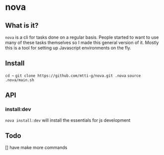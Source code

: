 # nova

## What is it?
`nova` is a cli for tasks done on a regular basis. People started to want
to use many of these tasks themselves so I made this general version of it.
Mostly this is a tool for setting up Javascript environments on the fly.

## Install
`cd ~`
`git clone https://github.com/mtti-g/nova.git .nova`
`source .nova/main.sh`

## API
### install:dev
`nova install:dev` will install the essentials for js development

## Todo
[] have make more commands
